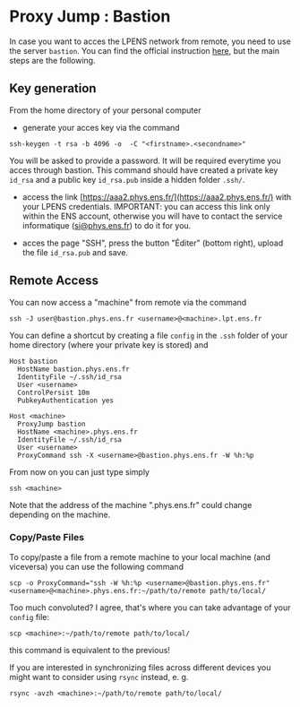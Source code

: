 # Proxy Jump : Bastion

In case you want to acces the LPENS network from remote, you need to use the server `bastion`.
You can find the official instruction [here](https://it.phys.ens.fr/passerelle-ssh-bastionphysensfr), but the main steps are the following.

## Key generation 
From the home directory of your personal computer 

- generate your acces key via the command
```
ssh-keygen -t rsa -b 4096 -o  -C "<firstname>.<secondname>"
```
You will be asked to provide a password. It will be required everytime you acces through bastion. This command should have created a private key `id_rsa` and a public key `id_rsa.pub` inside a hidden folder `.ssh/`.

- access the link [https://aaa2.phys.ens.fr/](https://aaa2.phys.ens.fr/) with your LPENS credentials. IMPORTANT: you can access this link only within the ENS account, otherwise you will have to contact the service informatique (si@phys.ens.fr) to do it for you.

- acces the page "SSH", press the button "Éditer" (bottom right), upload the file `id_rsa.pub` and save.

## Remote Access
You can now access a "machine" from remote via the command
```
ssh -J user@bastion.phys.ens.fr <username>@<machine>.lpt.ens.fr
```
You can define a shortcut by creating a file `config` in the `.ssh` folder of your home directory (where your private key is stored) and 
```
Host bastion
  HostName bastion.phys.ens.fr
  IdentityFile ~/.ssh/id_rsa
  User <username>
  ControlPersist 10m
  PubkeyAuthentication yes
  
Host <machine>
  ProxyJump bastion
  HostName <machine>.phys.ens.fr
  IdentityFile ~/.ssh/id_rsa
  User <username>
  ProxyCommand ssh -X <username>@bastion.phys.ens.fr -W %h:%p
```
From now on you can just type simply
```
ssh <machine>
```
Note that the address of the machine ".phys.ens.fr" could change depending on the machine.

### Copy/Paste Files
To copy/paste a file from a remote machine to your local machine (and viceversa) you can use the following command
```
scp -o ProxyCommand="ssh -W %h:%p <username>@bastion.phys.ens.fr" <username>@<machine>.phys.ens.fr:~/path/to/remote path/to/local/
```
Too much convoluted? I agree, that's where you can take advantage of your `config` file: 
```
scp <machine>:~/path/to/remote path/to/local/
```
this command is equivalent to the previous!

If you are interested in synchronizing files across different devices you might want to consider using `rsync` instead, e. g.
```
rsync -avzh <machine>:~/path/to/remote path/to/local/
```
